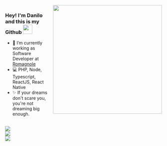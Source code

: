 <img align="right" src="https://user-images.githubusercontent.com/6164326/114714055-1e627400-9d08-11eb-98c0-cb99275c61d3.png" width="350"/>

### Hey! I'm Danilo and this is my Github <img src="https://media.giphy.com/media/hvRJCLFzcasrR4ia7z/giphy.gif" width="30px">

- 🚀 I’m currently working as Software Developer at [Romagnole](https://romagnole.com.br)
- 💻 PHP, Node, Typescript, ReactJS, React Native
- ✨ If your dreams don't scare you, you're not dreaming big enough.

</br>
<a href="https://linkedin.com/in/danilodecanini"><img src="https://img.shields.io/badge/linkedin-0077B5.svg?style=flat-square&logo=linkedin&logoColor=white"></a>
</br>
<a href="https://instagram.com/danilodecanini"><img src="https://img.shields.io/badge/instagram-E4405F.svg?style=flat-square&logo=instagram&logoColor=white"></a>
</br>
<a href="mailto:danilodecanini@gmail.com"><img src="https://img.shields.io/badge/e‑mail-D14836.svg?style=flat-square&logo=GMail&logoColor=white"></a>
